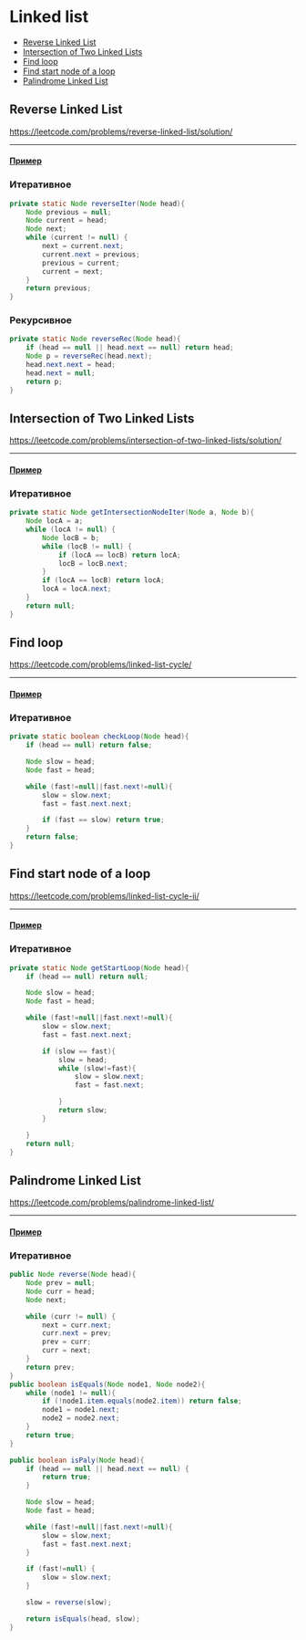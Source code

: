 # Linked list

+ [Reverse Linked List](#reverse-linked-list)
+ [Intersection of Two Linked Lists](#intersection-of-two-linked-lists)
+ [Find loop](#find-loop)
+ [Find start node of a loop](#find-start-node-of-a-loop)
+ [Palindrome Linked List](#palindrome-linked-list)

## Reverse Linked List
 
https://leetcode.com/problems/reverse-linked-list/solution/

---

#### [Пример](src/main/java/ru/maximen/linkedList/Reverse.java)

### Итеративное
```java
private static Node reverseIter(Node head){
    Node previous = null;
    Node current = head;
    Node next;
    while (current != null) {
        next = current.next;
        current.next = previous;
        previous = current;
        current = next;
    }
    return previous;
}
```
### Рекурсивное
```java
private static Node reverseRec(Node head){
    if (head == null || head.next == null) return head;
    Node p = reverseRec(head.next);
    head.next.next = head;
    head.next = null;
    return p;
}
```
## Intersection of Two Linked Lists
 
https://leetcode.com/problems/intersection-of-two-linked-lists/solution/

---

#### [Пример](src/main/java/ru/maximen/linkedList/Intersection.java)

### Итеративное    
```java    
private static Node getIntersectionNodeIter(Node a, Node b){
    Node locA = a;
    while (locA != null) {
        Node locB = b;
        while (locB != null) {
            if (locA == locB) return locA;
            locB = locB.next;
        }
        if (locA == locB) return locA;
        locA = locA.next;
    }
    return null;
}
```        
## Find loop

https://leetcode.com/problems/linked-list-cycle/
   
---
 
#### [Пример](src/main/java/ru/maximen/linkedList/FindStartNodeOfLoop.java)
 
### Итеративное
```java
private static boolean checkLoop(Node head){
    if (head == null) return false;

    Node slow = head;
    Node fast = head;

    while (fast!=null||fast.next!=null){
        slow = slow.next;
        fast = fast.next.next;

        if (fast == slow) return true;
    }
    return false;
}
```            

## Find start node of a loop
        
https://leetcode.com/problems/linked-list-cycle-ii/ 
        
---

#### [Пример](src/main/java/ru/maximen/linkedList/FindStartNodeOfLoop.java)

### Итеративное  

```java      
private static Node getStartLoop(Node head){
    if (head == null) return null;

    Node slow = head;
    Node fast = head;

    while (fast!=null||fast.next!=null){
        slow = slow.next;
        fast = fast.next.next;

        if (slow == fast){
            slow = head;
            while (slow!=fast){
                slow = slow.next;
                fast = fast.next;

            }
            return slow;
        }

    }
    return null;
}
```

## Palindrome Linked List
        
https://leetcode.com/problems/palindrome-linked-list/
        
---

#### [Пример](src/main/java/ru/maximen/linkedList/Palindrome.java)

### Итеративное     
```java
public Node reverse(Node head){
    Node prev = null;
    Node curr = head;
    Node next;

    while (curr != null) {
        next = curr.next;
        curr.next = prev;
        prev = curr;
        curr = next;
    }
    return prev;
}
public boolean isEquals(Node node1, Node node2){
    while (node1 != null){
        if (!node1.item.equals(node2.item)) return false;
        node1 = node1.next;
        node2 = node2.next;
    }
    return true;
}

public boolean isPaly(Node head){
    if (head == null || head.next == null) {
        return true;
    }

    Node slow = head;
    Node fast = head;

    while (fast!=null||fast.next!=null){
        slow = slow.next;
        fast = fast.next.next;
    }

    if (fast!=null) {
        slow = slow.next;
    }

    slow = reverse(slow);

    return isEquals(head, slow);
}
```